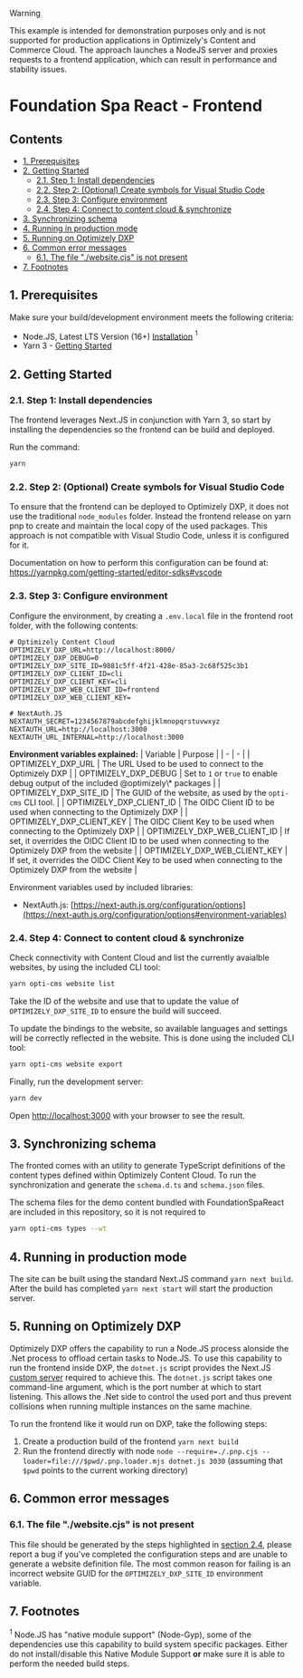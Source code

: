 > [!WARNING]
> This example is intended for demonstration purposes only and is not supported for production applications in Optimizely's Content and Commerce Cloud. The approach launches a NodeJS server and proxies requests to a frontend application, which can result in performance and stability issues.

# Foundation Spa React - Frontend <!-- omit in toc -->

## Contents <!-- omit in toc -->
- [1. Prerequisites](#1-prerequisites)
- [2. Getting Started](#2-getting-started)
  - [2.1. Step 1: Install dependencies](#21-step-1-install-dependencies)
  - [2.2. Step 2: (Optional) Create symbols for Visual Studio Code](#22-step-2-optional-create-symbols-for-visual-studio-code)
  - [2.3. Step 3: Configure environment](#23-step-3-configure-environment)
  - [2.4. Step 4: Connect to content cloud \& synchronize](#24-step-4-connect-to-content-cloud--synchronize)
- [3. Synchronizing schema](#3-synchronizing-schema)
- [4. Running in production mode](#4-running-in-production-mode)
- [5. Running on Optimizely DXP](#5-running-on-optimizely-dxp)
- [6. Common error messages](#6-common-error-messages)
  - [6.1. The file "./website.cjs" is not present](#61-the-file-websitecjs-is-not-present)
- [7. Footnotes](#7-footnotes)

## 1. Prerequisites
Make sure your build/development environment meets the following criteria:
* Node.JS, Latest LTS Version (16+) [Installation](https://nodejs.org/) $^{1}$
* Yarn 3 - [Getting Started](https://yarnpkg.com/getting-started)

## 2. Getting Started
### 2.1. Step 1: Install dependencies
The frontend leverages Next.JS in conjunction with Yarn 3, so start by installing the dependencies so the frontend can be build and deployed.

Run the command: 
```bash
yarn
```

### 2.2. Step 2: (Optional) Create symbols for Visual Studio Code 
To ensure that the frontend can be deployed to Optimizely DXP, it does not use the traditional `node_modules` folder. Instead the frontend release on yarn pnp to create and maintain the local copy of the used packages. This approach is not compatible with Visual Studio Code, unless it is configured for it.

Documentation on how to perform this configuration can be found at: https://yarnpkg.com/getting-started/editor-sdks#vscode

### 2.3. Step 3: Configure environment
Configure the environment, by creating a `.env.local` file in the frontend root folder, with the following contents:

```env
# Optimizely Content Cloud
OPTIMIZELY_DXP_URL=http://localhost:8000/
OPTIMIZELY_DXP_DEBUG=0
OPTIMIZELY_DXP_SITE_ID=9881c5ff-4f21-428e-85a3-2c68f525c3b1
OPTIMIZELY_DXP_CLIENT_ID=cli
OPTIMIZELY_DXP_CLIENT_KEY=cli
OPTIMIZELY_DXP_WEB_CLIENT_ID=frontend
OPTIMIZELY_DXP_WEB_CLIENT_KEY=

# NextAuth.JS
NEXTAUTH_SECRET=1234567879abcdefghijklmnopqrstuvwxyz
NEXTAUTH_URL=http://localhost:3000
NEXTAUTH_URL_INTERNAL=http://localhost:3000
```

**Environment variables explained:**
| Variable | Purpose |
| - | - |
| OPTIMIZELY_DXP_URL | The URL Used to be used to connect to the Optimizely DXP |
| OPTIMIZELY_DXP_DEBUG | Set to `1` or `true` to enable debug output of the included @optimizely\\* packages |
| OPTIMIZELY_DXP_SITE_ID | The GUID of the website, as used by the `opti-cms` CLI tool. |
| OPTIMIZELY_DXP_CLIENT_ID | The OIDC Client ID to be used when connecting to the Optimizely DXP |
| OPTIMIZELY_DXP_CLIENT_KEY | The OIDC Client Key to be used when connecting to the Optimizely DXP |
| OPTIMIZELY_DXP_WEB_CLIENT_ID | If set, it overrides the OIDC Client ID to be used when connecting to the Optimizely DXP from the website |
| OPTIMIZELY_DXP_WEB_CLIENT_KEY | If set, it overrides the OIDC Client Key to be used when connecting to the Optimizely DXP from the website |

Environment variables used by included libraries:
- NextAuth.js: [https://next-auth.js.org/configuration/options](https://next-auth.js.org/configuration/options#environment-variables)

### 2.4. Step 4: Connect to content cloud & synchronize
Check connectivity with Content Cloud and list the currently avaialble
websites, by using the included CLI tool: 
```bash
yarn opti-cms website list
```
Take the ID of the website and use that to update the value of `OPTIMIZELY_DXP_SITE_ID`
to ensure the build will succeed.

To update the bindings to the website, so available languages and settings
will be correctly reflected in the website. This is done using the included CLI
tool: 
```bash
yarn opti-cms website export
```

Finally, run the development server:

```bash
yarn dev
```

Open [http://localhost:3000](http://localhost:3000) with your browser to see the result.

## 3. Synchronizing schema
The fronted comes with an utility to generate TypeScript definitions of the content types defined within Optimizely Content Cloud. To run the synchronization and generate the `schema.d.ts` and `schema.json` files.

The schema files for the demo content bundled with FoundationSpaReact are included in this repository, so it is not required to 

```bash
yarn opti-cms types --wt
```

## 4. Running in production mode
The site can be built using the standard Next.JS command `yarn next build`. After the build has completed `yarn next start` will start the production server.

## 5. Running on Optimizely DXP
Optimizely DXP offers the capability to run a Node.JS process alonside the .Net process to offload certain tasks to Node.JS. To use this capability to run the frontend inside DXP, the `dotnet.js` script provides the Next.JS [custom server](https://nextjs.org/docs/advanced-features/custom-server) required to achieve this. The `dotnet.js` script takes one command-line argument, which is the port number at which to start listening. This allows the .Net side to control the used port and thus prevent collisions when running multiple instances on the same machine.

To run the frontend like it would run on DXP, take the following steps:
1. Create a production build of the frontend `yarn next build`
2. Run the frontend directly with node `node --require=./.pnp.cjs --loader=file:///$pwd/.pnp.loader.mjs dotnet.js 3030` (assuming that `$pwd` points to the current working directory)

## 6. Common error messages
### 6.1. The file "./website.cjs" is not present
This file should be generated by the steps highlighted in [section 2.4](#24-step-4-connect-to-content-cloud--synchronize), please report a bug if you've completed the configuration steps and are unable to generate a website definition file. The most common reason for failing is an incorrect website GUID for the `OPTIMIZELY_DXP_SITE_ID` environment variable.

## 7. Footnotes
$^{1}$ Node.JS has "native module support" (Node-Gyp), some of the dependencies use this capability to build system specific packages. Either do not install/disable this Native Module Support **or** make sure it is able to perform the needed build steps. 